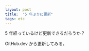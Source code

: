 ```yaml
---
layout: post
title:  "5 年ぶりに更新"
tags: etc
---
```


5 年経っているけど更新できるだろうか？

GitHub.dev から更新してみる。
